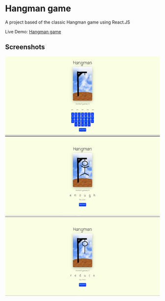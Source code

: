 # Hangman game

A project based of the classic Hangman game using React.JS

Live Demo: [Hangman game](https://danielo-hangman.netlify.app)

## Screenshots

<img src="https://github.com/Daniel-O-dev/Hangman/blob/a6dd7ac025c7b6bade12576d8fca15d4b5aa3c92/screenshots/game-1.png" alt="game-start" title="game-start" >
<img src="https://github.com/Daniel-O-dev/Hangman/blob/a6dd7ac025c7b6bade12576d8fca15d4b5aa3c92/screenshots/game-lose.png" alt="game-lose" title="game-lose" >
<img src="https://github.com/Daniel-O-dev/Hangman/blob/a6dd7ac025c7b6bade12576d8fca15d4b5aa3c92/screenshots/game-win.png" alt="game-win" title="game-win" >

